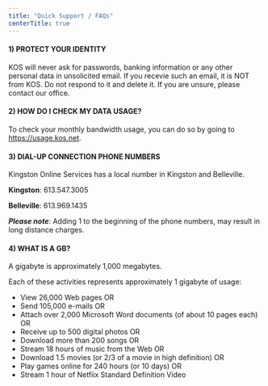 ```yaml
---
title: "Quick Support / FAQs"
centerTitle: true
---
```


#### 1) PROTECT YOUR IDENTITY

KOS will never ask for passwords, banking information or any other personal data in unsolicited email. If you recevie such an email, it is NOT from KOS. Do not respond to it and delete it. If you are unsure, please contact our office.

#### 2) HOW DO I CHECK MY DATA USAGE?

To check your monthly bandwidth usage, you can do so by going to <Link href="https://usage.kos.net">https://usage.kos.net</Link>.

#### 3) DIAL-UP CONNECTION PHONE NUMBERS

Kingston Online Services has a local number in Kingston and Belleville.

**Kingston**: <Link href="tel:+1-613-547-3005">613.547.3005</Link>

**Belleville**: <Link href="tel:+1-613-969-1435">613.969.1435</Link>

**_Please note_**: Adding 1 to the beginning of the phone numbers, may result in long distance charges.

#### 4) WHAT IS A GB?

A gigabyte is approximately 1,000 megabytes.

Each of these activities represents approximately 1 gigabyte of usage:

- View 26,000 Web pages OR
- Send 105,000 e-mails OR
- Attach over 2,000 Microsoft Word documents (of about 10 pages each) OR
- Receive up to 500 digital photos OR
- Download more than 200 songs OR
- Stream 18 hours of music from the Web OR
- Download 1.5 movies (or 2/3 of a movie in high definition) OR
- Play games online for 240 hours (or 10 days) OR
- Stream 1 hour of Netfiix Standard Definition Video

